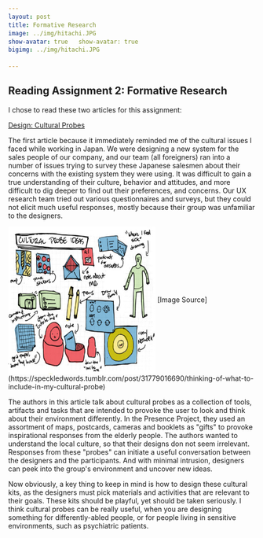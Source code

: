 ```yaml
---
layout: post
title: Formative Research
image: ../img/hitachi.JPG
show-avatar: true	show-avatar: true
bigimg: ../img/hitachi.JPG

---
```

## Reading Assignment 2: Formative Research

I chose to read these two articles for this assignment:

[Design: Cultural Probes](https://dl.acm.org/citation.cfm?id=291235)

The first article because it immediately reminded me of the cultural issues I faced while working in Japan. We were designing a new system for the sales people of our company, and our team (all foreigners) ran into a number of issues trying to survey these Japanese salesmen about their concerns with the existing system they were using. It was difficult to gain a true understanding of their culture, behavior and attitudes, and more difficult to dig deeper to find out their preferences, and concerns. Our UX research team tried out various questionnaires and surveys, but they could not elicit much useful responses, mostly because their group was unfamiliar to the designers.

<img src="../img/csci5839/kit.jpg" align="center" height="300" width="300">
[Image Source](https://speckledwords.tumblr.com/post/31779016690/thinking-of-what-to-include-in-my-cultural-probe)

The authors in this article talk about cultural probes as a collection of tools, artifacts and tasks that are intended to provoke the user to look and think about their environment differently. In the Presence Project, they used an assortment of maps, postcards, cameras and booklets as "gifts" to provoke inspirational responses from the elderly people. The authors wanted to understand the local culture, so that their designs don not seem irrelevant. Responses from these "probes" can initiate a useful conversation between the designers and the participants. And with minimal intrusion, designers can peek into the group's environment and uncover new ideas.

Now obviously, a key thing to keep in mind is how to design these cultural kits, as the designers must pick materials and activities that are relevant to their goals. These kits should be playful, yet should be taken seriously. I think cultural probes can be really useful, when you are designing something for differently-abled people, or for people living in sensitive environments, such as psychiatric patients. 
